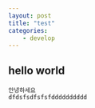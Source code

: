 ```yaml
---
layout: post
title: "test"
categories: 
    - develop
---
```


## hello world
    안녕하세요
    dfdsfsdfsfsfdddddddddd